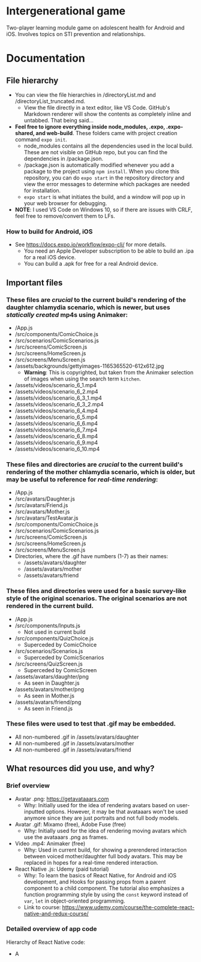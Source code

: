 # Intergenerational game
Two-player learning module game on adolescent health for Android and iOS. Involves topics on STI prevention and relationships.

# Documentation
## File hierarchy
* You can view the file hierarchies in /directoryList.md and /directoryList_truncated.md. 
    - View the file directly in a text editor, like VS Code. GitHub's Markdown renderer will show the contents as completely inline and untabbed. That being said...
* __Feel free to ignore everything inside node_modules, .expo, .expo-shared, and web-build__. These folders came with project creation command `expo init`. 
    - node_modules contains all the dependencies used in the local build. These are not visible on GitHub repo, but you can find the dependencies in /package.json. 
    - /package.json is automatically modified whenever you add a package to the project using `npm install`. When you clone this repository, you can do `expo start` in the repository directory and view the error messages to determine which packages are needed for installation. 
    - `expo start` is what initiates the build, and a window will pop up in your web browser for debugging. 
* __NOTE__: I used VS Code on Windows 10, so if there are issues with CRLF, feel free to remove/convert them to LFs. 

### How to build for Android, iOS
* See https://docs.expo.io/workflow/expo-cli/ for more details.
    - You need an Apple Developer subscription to be able to build an .ipa for a real iOS device.
    - You can build a .apk for free for a real Android device.

## Important files
### These files are _crucial_ to the current build's rendering of the daughter chlamydia scenario, which is newer, but uses _statically created_ mp4s using Animaker:
* /App.js
* /src/components/ComicChoice.js
* /src/scenarios/ComicScenarios.js
* /src/screens/ComicScreen.js
* /src/screens/HomeScreen.js
* /src/screens/MenuScreen.js
* /assets/backgrounds/gettyimages-1165365520-612x612.jpg
    - __Warning__: This is copyrighted, but taken from the Animaker selection of images when using the search term `kitchen`. 
* /assets/videos/scenario_6_1.mp4
* /assets/videos/scenario_6_2.mp4
* /assets/videos/scenario_6_3_1.mp4
* /assets/videos/scenario_6_3_2.mp4
* /assets/videos/scenario_6_4.mp4
* /assets/videos/scenario_6_5.mp4
* /assets/videos/scenario_6_6.mp4
* /assets/videos/scenario_6_7.mp4
* /assets/videos/scenario_6_8.mp4
* /assets/videos/scenario_6_9.mp4
* /assets/videos/scenario_6_10.mp4

### These files and directories are _crucial_ to the current build's rendering of the mother chlamydia scenario, which is older, but may be useful to reference for _real-time rendering_:
* /App.js
* /src/avatars/Daughter.js
* /src/avatars/Friend.js
* /src/avatars/Mother.js
* /src/avatars/TestAvatar.js
* /src/components/ComicChoice.js
* /src/scenarios/ComicScenarios.js
* /src/screens/ComicScreen.js
* /src/screens/HomeScreen.js
* /src/screens/MenuScreen.js
* Directories, where the .gif have numbers (1-7) as their names:
    - /assets/avatars/daughter
    - /assets/avatars/mother
    - /assets/avatars/friend

### These files and directories were used for a basic survey-like style of the original scenarios. The original scenarios are not rendered in the current build. 
* /App.js
* /src/components/Inputs.js
    - Not used in current build
* /src/components/QuizChoice.js
    - Superceded by ComicChoice
* /src/scenarios/Scenarios.js
    - Superceded by ComicScenarios
* /src/screens/QuizScreen.js
    - Superceded by ComicScreen
* /assets/avatars/daughter/png
    - As seen in Daughter.js
* /assets/avatars/mother/png
    - As seen in Mother.js
* /assets/avatars/friend/png
    - As seen in Friend.js

### These files were used to test that .gif may be embedded.
* All non-numbered .gif in /assets/avatars/daughter
* All non-numbered .gif in /assets/avatars/mother
* All non-numbered .gif in /assets/avatars/friend

## What resources did you use, and why?
### Brief overview
* Avatar .png: https://getavataaars.com
    - Why: Initially used for the idea of rendering avatars based on user-inputted options. However, it may be that avataaars won't be used anymore since they are just portraits and not full body models. 
* Avatar .gif: Mixamo (free), Adobe Fuse (free)
    - Why: Initially used for the idea of rendering moving avatars which use the avataaars .png as frames. 
* Video .mp4: Animaker (free)
    - Why: Used in current build, for showing a prerendered interaction between voiced mother/daughter full body avatars. This may be replaced in hopes for a real-time rendered interaction. 
* React Native .js: Udemy (paid tutorial)
    - Why: To learn the basics of React Native, for Android and iOS development, and Hooks for passing props from a parent component to a child component. The tutorial also emphasizes a function programming style by using the `const` keyword instead of `var`, `let` in object-oriented programming. 
    - Link to course: https://www.udemy.com/course/the-complete-react-native-and-redux-course/
### Detailed overview of app code
Hierarchy of React Native code:
- A
